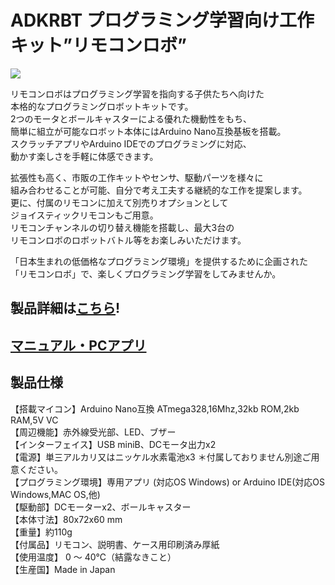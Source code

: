 # ADKRBT プログラミング学習向け工作キット”リモコンロボ”

![](https://bit-trade-one.co.jp/wp/wp-content/uploads/2019/08/cc081127e034f6782374284349db6d72.jpg)  

リモコンロボはプログラミング学習を指向する子供たちへ向けた  
本格的なプログラミングロボットキットです。  
2つのモータとボールキャスターによる優れた機動性をもち、  
簡単に組立が可能なロボット本体にはArduino Nano互換基板を搭載。  
スクラッチアプリやArduino IDEでのプログラミングに対応、  
動かす楽しさを手軽に体感できます。  

拡張性も高く、市販の工作キットやセンサ、駆動パーツを様々に  
組み合わせることが可能、自分で考え工夫する継続的な工作を提案します。  
更に、付属のリモコンに加えて別売りオプションとして  
ジョイスティックリモコンもご用意。  
リモコンチャンネルの切り替え機能を搭載し、最大3台の  
リモコンロボのロボットバトル等をお楽しみいただけます。  

「日本生まれの低価格なプログラミング環境」を提供するために企画された  
「リモコンロボ」で、楽しくプログラミング学習をしてみませんか。  

## 製品詳細は[こちら](https://bit-trade-one.co.jp/adkrbt/)!

## [マニュアル・PCアプリ](http://sohta02.web.fc2.com/familyday.html)

## 製品仕様

【搭載マイコン】Arduino Nano互換 ATmega328,16Mhz,32kb ROM,2kb RAM,5V VC  
【周辺機能】赤外線受光部、LED、ブザー  
【インターフェイス】USB miniB、DCモータ出力x2  
【電源】単三アルカリ又はニッケル水素電池x3 ＊付属しておりません別途ご用意ください。  
【プログラミング環境】専用アプリ (対応OS Windows) or Arduino IDE(対応OS Windows,MAC OS,他)  
【駆動部】DCモーターx2、ボールキャスター  
【本体寸法】80x72x60 mm  
【重量】約110g  
【付属品】リモコン、説明書、ケース用印刷済み厚紙  
【使用温度】 0 ～ 40℃（結露なきこと）  
【生産国】Made in Japan  